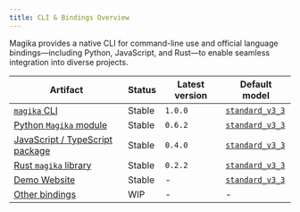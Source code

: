 ```yaml
---
title: CLI & Bindings Overview
---
```


Magika provides a native CLI for command-line use and official language bindings—including Python, JavaScript, and Rust—to enable seamless integration into diverse projects.


| Artifact                                                       | Status         | Latest version | Default model                                              |
| -------------------------------------------------------------- | -------------- | -------------- | ---------------------------------------------------------- |
| [`magika` CLI](/magika/cli-and-bindings/cli)                          | Stable         | `1.0.0`        | [`standard_v3_3`](https://github.com/google/magika/blob/main/assets/models/standard_v3_3/README.md) |
| [Python `Magika` module](/magika/cli-and-bindings/python)             | Stable         | `0.6.2`        | [`standard_v3_3`](https://github.com/google/magika/blob/main/assets/models/standard_v3_3/README.md) |
| [JavaScript / TypeScript package](/magika/cli-and-bindings/js)        | Stable         | `0.4.0`        | [`standard_v3_3`](https://github.com/google/magika/blob/main/assets/models/standard_v3_3/README.md) |
| [Rust `magika` library](/magika/cli-and-bindings/rust)                | Stable         | `0.2.2`        | [`standard_v3_3`](https://github.com/google/magika/blob/main/assets/models/standard_v3_3/README.md) |
| [Demo Website](/magika/demo/magika-demo/)                             | Stable         | -              | [`standard_v3_3`](https://github.com/google/magika/blob/main/assets/models/standard_v3_3/README.md) |
| [Other bindings](/magika/cli-and-bindings/other-bindings)             | WIP            | -              | -                                                          |

